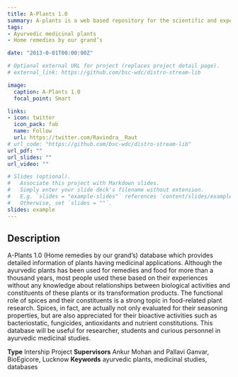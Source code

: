 ```yaml
---
title: A-Plants 1.0
summary: A-plants is a web based repository for the scientific and experimentally proven applications of dietary spices, Ayurvedic medicinal plants potent to treat human diseases and disorders in Indian homes.
tags:
- Ayurvedic medicinal plants
- Home remedies by our grand’s

date: "2013-0-01T00:00:00Z"

# Optional external URL for project (replaces project detail page).
# external_link: https://github.com/bsc-wdc/distro-stream-lib

image:
  caption: A-Plants 1.0
  focal_point: Smart

links:
- icon: twitter
  icon_pack: fab
  name: Follow
  url: https://twitter.com/Ravindra__Raut
# url_code: "https://github.com/bsc-wdc/distro-stream-lib"
url_pdf: ""
url_slides: ""
url_video: ""

# Slides (optional).
#   Associate this project with Markdown slides.
#   Simply enter your slide deck's filename without extension.
#   E.g. `slides = "example-slides"` references `content/slides/example-slides.md`.
#   Otherwise, set `slides = ""`.
slides: example
---
```


<h2>Description</h2>

A-Plants 1.0 (Home remedies by our grand’s) database which provides detailed information of plants having medicinal applications. Although the ayurvedic plants has been used for remedies and food for more than a thousand years, most people used these based on their experiences without any knowledge about relationships between biological activities and constituents of these plants or its transformation products. The functional role of spices and their constituents is a strong topic in food-related plant research. Spices, in fact, are actually not only evaluated for their seasoning properties, but are also appreciated for their bioactive activities such as bacteriostatic, fungicides, antioxidants and nutrient constitutions. This database will be useful for researcher, students and curious personnel in ayurvedic medicinal studies.

**Type**
Intership Project 
**Supervisors**
Ankur Mohan and Pallavi Ganvar, BioEgicore, Lucknow
**Keywords**
ayurvedic plants, medicinal studies, databases


